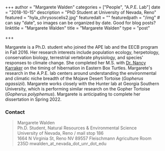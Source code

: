 +++
author = "Margarete Walden"
categories = ["People", "A.P.E. Lab"]
date = "2018-10-15"
description = "PhD Student at University of Nevada, Reno"
featured = "hyla_chrysoscelis2.jpg"
featuredalt = ""
featuredpath = "/img"  # can say "date", so images can be organized by date. Good for blog posts?
linktitle = "Margarete Walden"
title = "Margarete Walden"
type = "post"

+++

Margarete is a Ph.D. student who joined the APE lab and the EECB program in Fall 2016. Her research interests include population ecology, herpetology, conservation biology, terrestrial vertebrate physiology, and species' responses to climate change. She completed her M.S. with [Dr. Nancy Karraker](http://karraker.weebly.com/) on the timing of hibernation in Eastern Box Turtles. Margarete's research in the A.P.E. lab centers around understanding the environmental and climatic niche breadth of the Mojave Desert Tortoise (*Gopherus agassizii*). Margarete works closely with the Hunter lab at Georgia Southern University, which is performing similar research on the Gopher Tortoise (*Gopherus polyphemus*). Margarete is anticipating to complete her dissertation in Spring 2022.  

### Contact

> Margarete Walden  
> Ph.D. Student, Natural Resources & Environmental Science  
> University of Nevada, Reno / mail stop 186  
> 1664 N Virginia St, Reno NV 89557
> Fleischmann Agriculture Room 235D
> mwalden_at_nevada_dot_unr_dot_edu  
